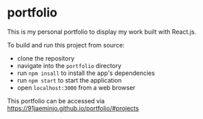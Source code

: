 # portfolio

This is my personal portfolio to display my work built with React.js.

To build and run this project from source:

  - clone the repository
  - navigate into the `portfolio` directory
  - run `npm insall` to install the app's dependencies
  - run `npm start` to start the application
  - open `localhost:3000` from a web browser

This portfolio can be accessed via https://91jaeminjo.github.io/portfolio/#projects
